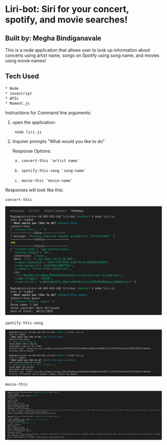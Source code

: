 # Liri-bot: Siri for your concert, spotify, and movie searches!

## Built by: Megha Bindiganavale
This is a node application that allows user to look up information about concerts using artist name, songs on Spotify using song name, and movies using movie names! 

## Tech Used 
    * Node
    * Javascript
    * APIs
    * Moment.js


Instructions for Command line arguments:
1. open the application:

        node liri.js
2. Inquirer prompts "What would you like to do" 

    Response Options: 

        a. concert-this 'artist name'

        b. spotify-this-song 'song-name'

        c. movie-this 'movie-name'

Responses will look like this: 

    concert-this
![concert-this](images/concert-this.png)

    spotify-this-song 
![spotify-this-song](images/spotify-this.png)

    movie-this
![movie-this](images/movie-this.png)

